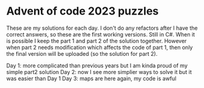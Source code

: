 # Advent of code 2023 puzzles

These are my solutions for each day. I don't do any refactors after I have the correct answers, so these are the first working versions. Still in C#. When it is possible I keep the part 1 and part 2 of the solution together. However when part 2 needs modification which affects the code of part 1, then only the final version will be uploaded (so the solution for part 2).

Day 1: more complicated than previous years but I am kinda proud of my simple part2 solution
Day 2: now I see more simplier ways to solve it but it was easier than Day 1
Day 3: maps are here again, my code is awful
